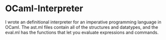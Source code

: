 # OCaml-Interpreter
I wrote an definitional interpreter for an imperative programming language in OCaml. The ast.ml files contain all of the structures and datatypes, and the eval.ml has the functions that let you evaluate expressions and commands.
